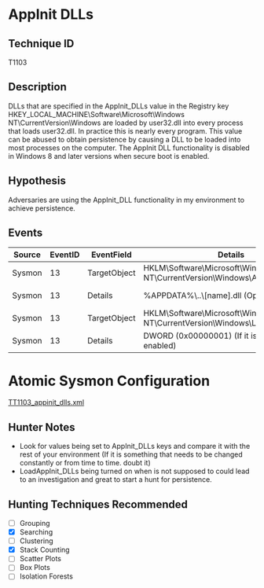 # AppInit DLLs
## Technique ID
T1103


## Description
DLLs that are specified in the AppInit_DLLs value in the Registry key HKEY_LOCAL_MACHINE\Software\Microsoft\Windows NT\CurrentVersion\Windows are loaded by user32.dll into every process that loads user32.dll. In practice this is nearly every program. This value can be abused to obtain persistence by causing a DLL to be loaded into most processes on the computer. The AppInit DLL functionality is disabled in Windows 8 and later versions when secure boot is enabled.


## Hypothesis
Adversaries are using the AppInit_DLL functionality in my environment to achieve persistence.


## Events

| Source | EventID | EventField | Details | Reference | 
|--------|---------|-------|---------|-----------| 
| Sysmon | 13 | TargetObject | HKLM\\Software\\Microsoft\\Windows NT\\CurrentVersion\\Windows\\AppInit_DLLs | [Eric Merritt](https://www.trustwave.com/Resources/SpiderLabs-Blog/Shining-the-Spotlight-on-Cherry-Picker-PoS-Malware/) |
| Sysmon | 13 | Details | %APPDATA%\\..\\[name].dll (Optional Path) | [Eric Merritt](https://www.trustwave.com/Resources/SpiderLabs-Blog/Shining-the-Spotlight-on-Cherry-Picker-PoS-Malware/) |
| Sysmon | 13 | TargetObject | HKLM\\Software\\Microsoft\\Windows NT\\CurrentVersion\\Windows\\LoadAppInit_DLLs | [Eric Merritt](https://www.trustwave.com/Resources/SpiderLabs-Blog/Shining-the-Spotlight-on-Cherry-Picker-PoS-Malware/) |
| Sysmon | 13 | Details | DWORD (0x00000001) (If it is not already enabled) | [Eric Merritt](https://www.trustwave.com/Resources/SpiderLabs-Blog/Shining-the-Spotlight-on-Cherry-Picker-PoS-Malware/) |


# Atomic Sysmon Configuration
[TT1103_appinit_dlls.xml](https://github.com/Cyb3rWard0g/ThreatHunter-Playbook/blob/master/attack_matrix/windows/sysmon_configs/TT1103_appinit_dlls.xml)


## Hunter Notes
* Look for values being set to AppInit_DLLs keys and compare it with the rest of your environment (If it is something that needs to be changed constantly or from time to time. doubt it)
* LoadAppInit_DLLs being turned on when is not supposed to could lead to an investigation and great to start a hunt for persistence. 


## Hunting Techniques Recommended

- [ ] Grouping
- [x] Searching
- [ ] Clustering
- [x] Stack Counting
- [ ] Scatter Plots
- [ ] Box Plots
- [ ] Isolation Forests